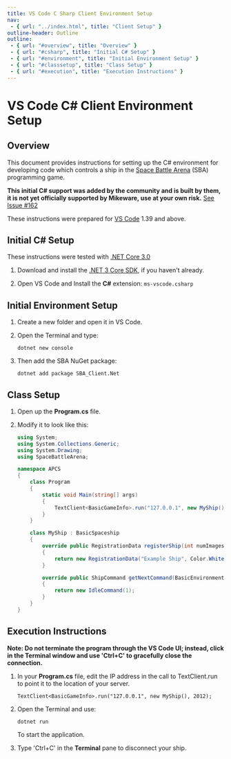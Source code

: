 ```yaml
---
title: VS Code C Sharp Client Environment Setup
nav:
 - { url: "../index.html", title: "Client Setup" }
outline-header: Outline
outline:
 - { url: "#overview", title: "Overview" }
 - { url: "#csharp", title: "Initial C# Setup" }
 - { url: "#environment", title: "Initial Environment Setup" }
 - { url: "#classsetup", title: "Class Setup" }
 - { url: "#execution", title: "Execution Instructions" }
---
```


VS Code C# Client Environment Setup
=====================

<a name="overview"></a>Overview
-----------

This document provides instructions for setting up the C# environment for developing code which controls a ship in the [Space Battle Arena](http://battlearena.mikeware.com/) (SBA) programming game.

**This initial C# support was added by the community and is built by them, it is not yet officially supported by Mikeware, use at your own risk.** [See Issue #162](https://github.com/Mikeware/SpaceBattleArena/issues/162)

These instructions were prepared for [VS Code](http://code.visualstudio.com/) 1.39 and above.

<a name="csharp"></a>Initial C# Setup
-----------------------------

These instructions were tested with [.NET Core 3.0](https://dotnet.microsoft.com/download)

1. Download and install the [.NET 3 Core SDK](https://dotnet.microsoft.com/download), if you haven't already.

2. Open VS Code and Install the **C#** extension: `ms-vscode.csharp`

<a name="environment"></a>Initial Environment Setup
-----------------------------

1. Create a new folder and open it in VS Code.

2. Open the Terminal and type:

	```
	dotnet new console
	```

3. Then add the SBA NuGet package:

	```
	dotnet add package SBA_Client.Net
	```

<a name="classsetup"></a>Class Setup
----------------------

1. Open up the **Program.cs** file.

2. Modify it to look like this:	

    ```csharp
    using System;
    using System.Collections.Generic;
    using System.Drawing;
    using SpaceBattleArena;

    namespace APCS
    {    
        class Program
        {
            static void Main(string[] args)
            {
                TextClient<BasicGameInfo>.run("127.0.0.1", new MyShip(), 2012);
            }
        }

        class MyShip : BasicSpaceship 
        {
            override public RegistrationData registerShip(int numImages, int worldWidth, int worldHeight)
            {
                return new RegistrationData("Example Ship", Color.White, 0);
            }

            override public ShipCommand getNextCommand(BasicEnvironment env)
            {
                return new IdleCommand(1);
            }
        }
    }
    ```

<a name="execution"></a>Execution Instructions
-------------------------

**Note: Do not terminate the program through the VS Code UI; instead, click in the Terminal window and use 'Ctrl+C' to gracefully close the connection.**

1. In your **Program.cs** file, edit the IP address in the call to TextClient.run to point it to the location of your server.

	```
	TextClient<BasicGameInfo>.run("127.0.0.1", new MyShip(), 2012);
	```

2. Open the Terminal and use:

	```
	dotnet run
	```

	To start the application.

3. Type 'Ctrl+C' in the **Terminal** pane to disconnect your ship.
